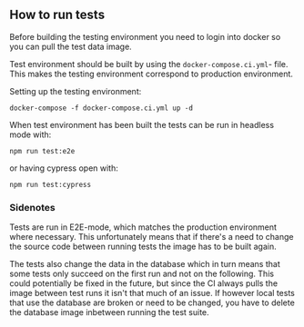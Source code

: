 ## How to run tests

Before building the testing environment you need to login into docker so you can pull the test data image.

Test environment should be built by using the `docker-compose.ci.yml`- file. This makes the testing environment correspond to production environment.

Setting up the testing environment:

`docker-compose -f docker-compose.ci.yml up -d` 

When test environment has been built the tests can be run in headless mode with: 

`npm run test:e2e` 

or having cypress open with:

`npm run test:cypress`

### Sidenotes

Tests are run in E2E-mode, which matches the production environment where necessary. This unfortunately means that if there's a need to change the source code between running tests the image has to be built again. 

The tests also change the data in the database which in turn means that some tests only succeed on the first run and not on the following. This could potentially be fixed in the future, but since the CI always pulls the image between test runs it isn't that much of an issue. If however local tests that use the database are broken or need to be changed, you have to delete the database image inbetween running the test suite.
